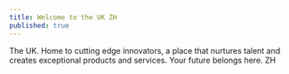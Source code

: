 ```yaml
---
title: Welcome to the UK ZH
published: true
---
```

The UK. Home to cutting edge innovators, a place that nurtures talent and creates exceptional products and services. Your future belongs here. ZH
